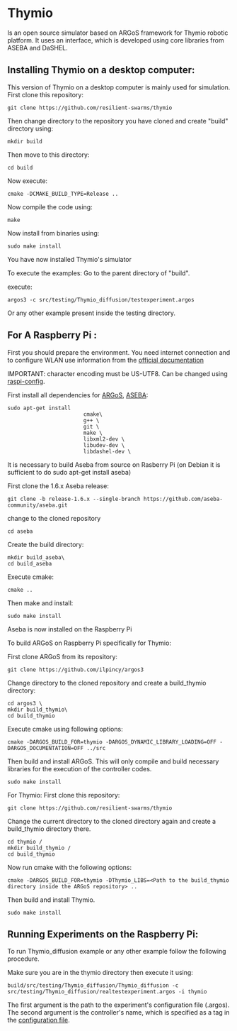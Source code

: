 # Thymio

Is an open source simulator based on ARGoS framework for Thymio robotic platform. It uses an interface, which is developed using core libraries from ASEBA and DaSHEL.

## Installing Thymio on a desktop computer:
This version of Thymio on a desktop computer is mainly used for simulation.
First clone this repository:

	git clone https://github.com/resilient-swarms/thymio

Then change directory to the repository you have cloned and create "build" directory using:

    mkdir build
    
Then move to this directory:

    cd build
    
Now execute:

    cmake -DCMAKE_BUILD_TYPE=Release ..
    
Now compile the code using:

    make
    
Now install from binaries using:

    sudo make install
    
You have now installed Thymio's simulator

To execute the examples:
Go to the parent directory of "build".

execute:

    argos3 -c src/testing/Thymio_diffusion/testexperiment.argos

Or any other example present inside the testing directory.

## For A Raspberry Pi :
First you should prepare the environment. You need internet connection and to configure WLAN use information from the [official documentation](https://www.raspberrypi.org/documentation/configuration/wireless/wireless-cli.md)

IMPORTANT: character encoding must be US-UTF8. Can be changed using [raspi-config](https://www.raspberrypi.org/documentation/configuration/raspi-config.md).

First install all dependencies for [ARGoS](https://github.com/ilpincy/argos3), [ASEBA](https://github.com/aseba-community/aseba):

	sudo apt-get install
                            cmake\
                            g++ \
                            git \
                            make \
                            libxml2-dev \
                            libudev-dev \
                            libdashel-dev \

It is necessary to build Aseba from source on Rasberry Pi (on Debian it is sufficient to do sudo apt-get install aseba)

First clone the 1.6.x Aseba release:

	git clone -b release-1.6.x --single-branch https://github.com/aseba-community/aseba.git

change to the cloned repository

	cd aseba

Create the build directory:

	mkdir build_aseba\
	cd build_aseba

Execute cmake:

	cmake ..

Then make and install:

	sudo make install

Aseba is now installed on the Raspberry Pi



To build ARGoS on Raspberry Pi specifically for Thymio:

First clone ARGoS from its repository:

	git clone https://github.com/ilpincy/argos3

Change directory to the cloned repository and create a build_thymio directory:

	cd argos3 \
	mkdir build_thymio\
	cd build_thymio

Execute cmake using following options:

	cmake -DARGOS_BUILD_FOR=thymio -DARGOS_DYNAMIC_LIBRARY_LOADING=OFF -DARGOS_DOCUMENTATION=OFF ../src 

Then build and install ARGoS. This will only compile and build necessary libraries for the execution of the controller codes.

	sudo make install


For Thymio:
First clone this repository:

	git clone https://github.com/resilient-swarms/thymio

Change the current directory to the cloned directory again and create a build_thymio directory there.

	cd thymio /
	mkdir build_thymio /
	cd build_thymio

Now run cmake with the following options:

	cmake -DARGOS_BUILD_FOR=thymio -DThymio_LIBS=<Path to the build_thymio directory inside the ARGoS repository> ..

Then build and install Thymio.

	sudo make install

## Running Experiments on the Raspberry Pi:

To run Thymio_diffusion example or any other example follow the following procedure.

Make sure you are in the thymio directory then execute it using:

    build/src/testing/Thymio_diffusion/Thymio_diffusion -c src/testing/Thymio_diffusion/realtestexperiment.argos -i thymio

The first argument is the path to the experiment's configuration file (.argos). The second argument is the controller's name, which is specified as a tag in the [configuration file](https://github.com/daneshtarapore/Thymio/src/testing/Thymio_diffusion/realtestexperiment.argos#L19).

